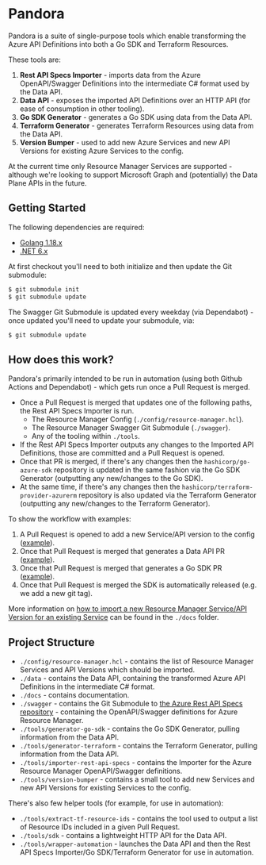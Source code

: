 # Pandora

Pandora is a suite of single-purpose tools which enable transforming the Azure API Definitions into both a Go SDK and Terraform Resources.

These tools are:

1. **Rest API Specs Importer** - imports data from the Azure OpenAPI/Swagger Definitions into the intermediate C# format used by the Data API.
2. **Data API** - exposes the imported API Definitions over an HTTP API (for ease of consumption in other tooling).
3. **Go SDK Generator** - generates a Go SDK using data from the Data API.
4. **Terraform Generator** - generates Terraform Resources using data from the Data API.
5. **Version Bumper** - used to add new Azure Services and new API Versions for existing Azure Services to the config.

At the current time only Resource Manager Services are supported - although we're looking to support Microsoft Graph and (potentially) the Data Plane APIs in the future.

## Getting Started

The following dependencies are required:

* [Golang 1.18.x](https://go.dev/dl/)
* [.NET 6.x](https://dotnet.microsoft.com/download/dotnet/6.0)

At first checkout you'll need to both initialize and then update the Git submodule:

```sh
$ git submodule init
$ git submodule update
```

The Swagger Git Submodule is updated every weekday (via Dependabot) - once updated you'll need to update your submodule, via:

```sh
$ git submodule update
```

## How does this work?

Pandora's primarily intended to be run in automation (using both Github Actions and Dependabot) - which gets run once a Pull Request is merged.

* Once a Pull Request is merged that updates one of the following paths, the Rest API Specs Importer is run.
  * The Resource Manager Config (`./config/resource-manager.hcl`).
  * The Resource Manager Swagger Git Submodule (`./swagger`).
  * Any of the tooling within `./tools`.
* If the Rest API Specs Importer outputs any changes to the Imported API Definitions, those are committed and a Pull Request is opened.
* Once that PR is merged, if there's any changes then the `hashicorp/go-azure-sdk` repository is updated in the same fashion via the Go SDK Generator (outputting any new/changes to the Go SDK).
* At the same time, if there's any changes then the `hashicorp/terraform-provider-azurerm` repository is also updated via the Terraform Generator (outputting any new/changes to the Terraform Generator).

To show the workflow with examples:

1. A Pull Request is opened to add a new Service/API version to the config ([example](https://github.com/hashicorp/pandora/pull/939)).
2. Once that Pull Request is merged that generates a Data API PR ([example](https://github.com/hashicorp/pandora/pull/941)).
3. Once that Pull Request is merged that generates a Go SDK PR ([example](https://github.com/hashicorp/go-azure-sdk/pull/20)).
4. Once that Pull Request is merged the SDK is automatically released (e.g. we add a new git tag).

More information on [how to import a new Resource Manager Service/API Version for an existing Service](./docs/resource-manager-service-import) can be found in the `./docs` folder.

## Project Structure

- `./config/resource-manager.hcl` - contains the list of Resource Manager Services and API Versions which should be imported.
- `./data` - contains the Data API, containing the transformed Azure API Definitions in the intermediate C# format.
- `./docs` - contains documentation.
- `./swagger` - contains the Git Submodule to [the Azure Rest API Specs repository](https://github.com/Azure/azure-rest-api-specs) - containing the OpenAPI/Swagger definitions for Azure Resource Manager.
- `./tools/generator-go-sdk` - contains the Go SDK Generator, pulling information from the Data API.
- `./tools/generator-terraform` - contains the Terraform Generator, pulling information from the Data API.
- `./tools/importer-rest-api-specs` - contains the Importer for the Azure Resource Manager OpenAPI/Swagger definitions.
- `./tools/version-bumper` - contains a small tool to add new Services and new API Versions for existing Services to the config.

There's also few helper tools (for example, for use in automation):

- `./tools/extract-tf-resource-ids` - contains the tool used to output a list of Resource IDs included in a given Pull Request.
- `./tools/sdk` - contains a lightweight HTTP API for the Data API.
- `./tools/wrapper-automation` - launches the Data API and then the Rest API Specs Importer/Go SDK/Terraform Generator for use in automation.
